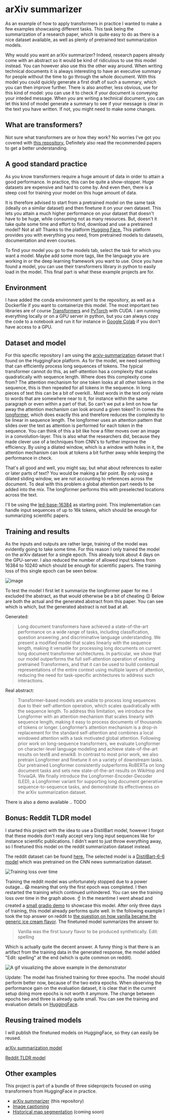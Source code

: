 # arXiv summarizer
As an example of how to apply transformers in practice I wanted to make a few examples showcasing different tasks. This task being the summarization of a research paper, which is quite easy to do as there is a nice dataset available, as well as plenty of pretrained text summarization models.

Why would you want an arXiv summarizer? Indeed, research papers already come with an abstract so it would be kind of ridiculous to use this model instead. You can however also use this the other way around. When writing technical documents it is always interesting to have an executive summary for people without the time to go through the whole document. With this model you could quickly generate a first draft of such a summary, which you can then improve further. There is also another, less obvious, use for this kind of model: you can use it to check if your document is conveying your inteded message. When you are writing a technical document, you can let this kind of model generate a summary to see if your message is clear in the text you have written. If not, you might need to make some changes.

## What are transformers?
Not sure what transformers are or how they work? No worries I've got you covered with [this repository.](https://github.com/VerleysenNiels/transformers-pytorch)
Definitely also read the recommended papers to get a better understanding.

## A good standard practice
As you know transformers require a huge amount of data in order to attain a good performance. In practice, this can be quite a show-stopper. Huge datasets are expensive and hard to come by. And even then, there is a steep cost for training your model on this huge amount of data. 

It is therefore advised to start from a pretrained model on the same task (ideally on a similar dataset) and then finetune it on your own dataset. This lets you attain a much higher performance on your dataset that doesn't have to be huge, while consuming not as many resources. But, doesn't it take quite some time and effort to find, download and use a pretrained model? Not at all! Thanks to the platform [Hugging Face.](https://huggingface.co/) This platform provides you with everything you need, from pretrained models to datasets, documentation and even courses.

To find your model you go to the models tab, select the task for which you want a model. Maybe add some more tags, like the language you are working in or the deep learning framework you want to use. Once you have found a model, you can use their transformers library in python to easily load in the model. This final part is what these example projects are for.

## Environment
I have added the conda environment yaml to the repository, as well as a Dockerfile if you want to containerize this model. The most important two libraries are of course [Transformers](https://pypi.org/project/transformers/) and [PyTorch](https://pytorch.org/) with CUDA. I am running everything locally or on a GPU server in python, but you can always copy the code to a notebook and run it for instance in [Google Colab](https://colab.research.google.com/) if you don't have access to a GPU. 

## Dataset and model
For this specific repository I am using the [arxiv-summarization](https://huggingface.co/datasets/ccdv/arxiv-summarization) dataset that I found on the HuggingFace platform. As for the model, we need something that can efficiently process long sequences of tokens. The typical transformer cannot do this, as self-attention has a complexity that scales quadratically with sequence length. Where does this complexity come from? The attention mechanism for one token looks at all other tokens in the sequence, this is then repeated for all tokens in the sequence. In long pieces of text this can be a bit of overkill.. Most words in the text only relate to words that are somewhere near to it, for instance within the same paragraph or even within a part of that. So can't we put a limit on how far away the attention mechanism can look around a given token? In comes the [longformer](https://arxiv.org/pdf/2004.05150.pdf), which does exactly this and therefore reduces the complexity to be linear in sequence length. The longformer uses an attention pattern that slides over the text as attention is performed for each token in the sequence. You can think of this a bit like how a filter moves over an image in a convolution-layer. This is also what the researchers did, because they made clever use of a techniques from CNN's to further improve the efficiency. By using a dilated window, which is a window with holes in it, the attention mechanism can look at tokens a bit further away while keeping the performance in check.

That's all good and well, you might say, but what about references to ealier or later parts of text? You would be making a fair point. By only using a dilated sliding window, we are not accounting to references across the document. To deal with this problem a global attention part needs to be added into the mix. The longformer performs this with preselected locations across the text.

I'll be using the [led-base-16384](https://huggingface.co/allenai/led-base-16384) as starting point. This implementation can handle input sequences of up to 16k tokens, which should be enough for summarizing scientific papers.

## Training and results
As the inputs and outputs are rather large, training of the model was evidently going to take some time. For this reason I only trained the model on the arXiv dataset for a single epoch. This already took about 4 days on the GPU-server. I also reduced the number of allowed input tokens from 16384 to 10240 which should be enough for scientific papers. The training loss of this single epoch can be seen below.

![image](https://user-images.githubusercontent.com/26146888/222953350-e33f6b83-8e53-4385-a5c3-1d538cb5419b.png)

To test the model I first let it summarize the longformer paper for me. I excluded the abstract, as that would otherwise be a bit of cheating :wink:
Below are both the actual and the generated abstract from this paper. You can see which is which, but the generated abstract is not bad at all.

Generated:
> Long document transformers have achieved a state-of-the-art performance on a wide range of tasks, including classification, question answering ,and discriminative language understanding. We present a modified model that scales linearly with the sequence length, making it versatile for processing long documents on current long document transformer architectures. In particular, we show that our model outperforms the full self-attention operation of existing pretrained Transformers, and that it can be used to build contextual representations of the entire context using multiple layers of attention, reducing the need for task-specific architectures to address such interactions.

Real abstract:
> Transformer-based models are unable to process long sequences due to their self-attention operation, which scales quadratically with the sequence length. To address this limitation, we introduce the Longformer with an attention mechanism that scales linearly with sequence length, making it easy to process documents of thousands of tokens or longer. Longformer’s attention mechanism is a drop-in replacement for the standard self-attention and combines a local windowed attention with a task motivated global attention. Following prior work on long-sequence transformers, we evaluate Longformer on character-level language modeling and achieve state-of-the-art results on text8 and enwik8. In contrast to most prior work, we also pretrain Longformer and finetune it on a variety of downstream tasks. Our pretrained Longformer consistently outperforms RoBERTa on long document tasks and sets new state-of-the-art results on WikiHop and TriviaQA. We finally introduce the Longformer-Encoder-Decoder (LED), a Longformer variant for supporting long document generative sequence-to-sequence tasks, and demonstrate its effectiveness on the arXiv summarization dataset.

There is also a demo available .. TODO

## Bonus: Reddit TLDR model
I started this project with the idea to use a DistilBart model, however I forgot that these models don't really accept very long input sequences like for instance scientific publications. I didn't want to just throw everything away, so I finetuned this model on the reddit summarization dataset instead.

The reddit dataset can be found [here.](https://huggingface.co/datasets/reddit) The selected model is a [DistilBart-6-6 model](https://huggingface.co/sshleifer/distilbart-cnn-6-6) which was pretrained on the CNN news summarization dataset.

![Training loss over time](https://github.com/VerleysenNiels/arxiv-summarizer/blob/master/training_reddit/training_loss.png?raw=true)

Training the reddit model was unfortunately stopped due to a power outage... :scream: meaning that only the first epoch was completed. I then restarted the training which continued unhindered. You can see the training loss over time in the graph above. :point_up: In the meantime I went ahead and created a [small gradio demo](https://huggingface.co/spaces/NielsV/Reddit-TLDR-bot) to showcase this model. After only three days of training, this model already performs quite well. In the following example I took the top answer on reddit to [the question on how vanilla became the generic ice cream flavor](https://www.reddit.com/r/AskHistorians/comments/ijt3rd/how_did_vanilla_become_the_generic_flavor_of_ice/). The finetuned model summarizes the answer to:

> Vanilla was the first luxury flavor to be produced synthetically.
> Edit: spelling

Which is actually quite the decent answer. A funny thing is that there is an artifact from the training data in the generated response, the model added "Edit: spelling"  at the end (which is quite common on reddit).

![A gif visualizing the above example in the demonstrator](https://github.com/VerleysenNiels/arxiv-summarizer/blob/master/demo/reddit_demo.gif?raw=true)

Update: The model has finished training for three epochs. The model should perform better now, because of the two extra epochs. When observing the performance gain on the evaluation dataset, it is clear that in the current setup doing more epochs is not worth it anymore. The change between epochs two and three is already quite small. You can see the training and evaluation details on [HuggingFace](https://huggingface.co/NielsV/distilbart-cnn-6-6-reddit).

## Reusing trained models
I will publish the finetuned models on HuggingFace, so they can easily be reused.

[arXiv summarization model](https://huggingface.co/NielsV/led-arxiv-10240)

[Reddit TLDR model](https://huggingface.co/NielsV/distilbart-cnn-6-6-reddit)

## Other examples
This project is part of a bundle of three sideprojects focused on using transformers from HuggingFace in practice.

- [arXiv summarizer](https://github.com/VerleysenNiels/arxiv-summarizer) (this repository)
- [Image captioning](https://github.com/VerleysenNiels/image-captioning)
- [Historical map segmentation]() (coming soon)
